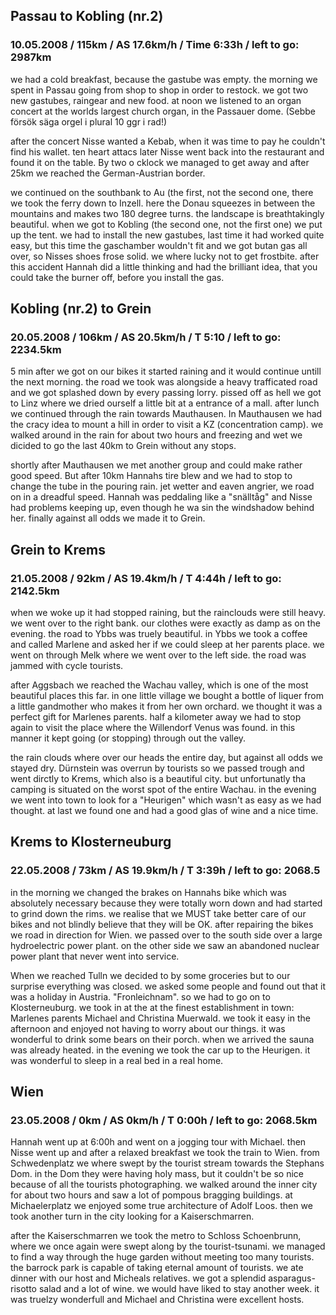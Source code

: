 ## Passau to Kobling (nr.2)
  
### 10.05.2008 / 115km / AS 17.6km/h / Time 6:33h / left to go: 2987km

we had a cold breakfast, because the gastube was empty. the morning we spent in Passau going from shop to shop in order to restock. we got two new gastubes, raingear and new food. at noon we listened to an organ concert at the worlds largest church organ, in the Passauer dome. (Sebbe försök säga orgel i plural 10 ggr i rad!)

after the concert Nisse wanted a Kebab, when it was time to pay he couldn't find his wallet. ten heart attacs later Nisse went back into the restaurant and found it on the table. By two o cklock we managed to get away and after 25km we reached the German-Austrian border.

we continued on the southbank to Au (the first, not the second one, there we took the ferry down to Inzell. here the Donau squeezes in between the mountains and makes two 180 degree turns. the landscape is breathtakingly beautiful. when we got to Kobling (the second one, not the first one) we put up the tent. we had to install the new gastubes, last time it had worked quite easy, but this time the gaschamber wouldn't fit and we got butan gas all over, so Nisses shoes frose solid. we where lucky not to get frostbite. after this accident Hannah did a little thinking and had the brilliant idea, that you could take the burner off, before you install the gas.

## Kobling (nr.2) to Grein
  
### 20.05.2008 / 106km / AS 20.5km/h / T 5:10 / left to go: 2234.5km

5 min after we got on our bikes it started raining and it would continue untill the next morning. the road we took was alongside a heavy trafficated road and we got splashed down by every passing lorry. pissed off as hell we got to Linz where we dried ourself a little bit at a entrance of a mall. after lunch we continued through the rain towards Mauthausen. In Mauthausen we had the cracy idea to mount a hill in order to visit a KZ (concentration camp). we walked around in the rain for about two hours and freezing and wet we dicided to go the last 40km to Grein without any stops.

shortly after Mauthausen we met another group and could make rather good speed. But after 10km Hannahs tire blew and we had to stop to change the tube in the pouring rain. jet wetter and eaven angrier, we road on in a dreadful speed. Hannah was peddaling like a "snälltåg" and Nisse had problems keeping up, even though he wa sin the windshadow behind her. finally against all odds we made it to Grein.

## Grein to Krems
  
### 21.05.2008 / 92km / AS 19.4km/h / T 4:44h / left to go: 2142.5km

when we woke up it had stopped raining, but the rainclouds were still heavy. we went over to the right bank. our clothes were  exactly as damp as on the evening. the road to Ybbs was truely beautiful. in Ybbs we took a coffee and called Marlene and asked her if we could sleep at her parents place. we went on through Melk where we went over to the left side. the road was jammed with cycle tourists.

after Aggsbach we reached the Wachau valley, which is one of the most beautiful places this far. in one little village we bought a bottle of liquer from a little gandmother who makes it from her own orchard. we thought it was a perfect gift for Marlenes parents. half a kilometer away we had to stop again to visit the place where the Willendorf Venus was found. in this manner it kept going (or stopping) through out the valley.

the rain clouds where over our heads the entire day, but against all odds we stayed dry. Dürnstein was overrun by tourists so we passed trough and went dirctly to Krems, which also is a beautiful city. but unfortunatly tha camping is situated on the worst spot of the entire Wachau. in the evening we went into town to look for a "Heurigen" which wasn't as easy as we had thought. at last we found one and had a good glas of wine and a nice time.

## Krems to Klosterneuburg
  
### 22.05.2008 / 73km / AS 19.9km/h / T 3:39h / left to go: 2068.5

in the morning we changed the brakes on Hannahs bike which was absolutely necessary because they were totally worn down and had started to grind down the rims. we realise that we MUST take better care of our bikes and not blindly  believe that they will be OK. after repairing the bikes we road in direction for Wien. we passed over to the south side over a large hydroelectric power plant. on the other side we saw an abandoned  nuclear power plant that never went into service.

When we reached Tulln we decided to by some groceries but to our surprise everything was closed. we asked some people and found out that it was a holiday in Austria. "Fronleichnam". so we had to go on to Klosterneuburg. we took in at the at the finest establishment in town: Marlenes parents Michael and Christina Muerwald. we took it easy in the afternoon and enjoyed not having to worry about our things. it was wonderful to drink some bears on their porch. when we arrived the sauna was already heated. in the evening we took the car up to the Heurigen. it was wonderful to sleep in a real bed in a real home.

## Wien
  
### 23.05.2008 / 0km / AS 0km/h / T 0:00h / left to go: 2068.5km

Hannah went up at 6:00h and went on a jogging tour with Michael. then Nisse went up and after a relaxed breakfast we took the train to Wien. from Schwedenplatz we where swept by the tourist stream towards the Stephans Dom. in the Dom they were having holy mass, but it couldn't be so nice because of all the tourists photographing. we walked around the inner city for about two hours and saw a lot of pompous bragging buildings. at Michaelerplatz we enjoyed some true architecture of Adolf Loos. then we took another turn in the city looking for a Kaiserschmarren.

after the Kaiserschmarren we took the metro to Schloss Schoenbrunn, where we once again were swept along by the tourist-tsunami. we managed to find a way through the huge garden without meeting too many tourists. the barrock park is capable of taking eternal amount of tourists. we ate dinner with our host and Micheals relatives.  we got a splendid asparagus-risotto salad and a lot of wine. we would have liked to stay another week. it was truelzy wonderfull and Michael and Christina were excellent hosts.